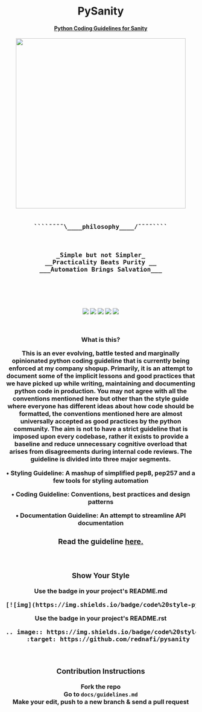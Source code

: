 <div align="center">
    <h1> PySanity </h1>
    <h4> <a href="https://github.com/rednafi/pysanity/blob/master/docs/guidelines.md"> Python Coding Guidelines for Sanity </a> </h4>
</div>

<span align="center">
<pre>
<a href="https://github.com/rednafi/pysanity"><img src="https://raw.githubusercontent.com/rednafi/pysanity/master/imgs/logo.png" height="450" width="450" align="center"/></a>

<h3>````¯¯¯¯\____<b>philosophy____</b>/¯¯¯¯````</h3>
<h3>_Simple but not Simpler_
__Practicality Beats Purity __
___Automation Brings Salvation___</h3>

</pre>
</span>


<p>&nbsp;</p>

<div align="center">
    <a href="https://github.com/rednafi/pysanity/issues"><img src="https://img.shields.io/github/issues/rednafi/pysanity" /></a>
    <a href="https://github.com/rednafi/pysanity/network/members"><img src="https://img.shields.io/github/forks/rednafi/pysanity" /></a>
    <a href="https://github.com/rednafi/pysanity/stargazers"><img src="https://img.shields.io/github/stars/rednafi/pysanity" /></a>
    <a href="https://github.com/rednafi/pysanity/blob/master/LICENSE" <img src="https://img.shields.io/github/license/rednafi/pysanity">
        <a href="https://twitter.com/intent/retweet?tweet_id=1222434622442594304"><img src="https://img.shields.io/twitter/url?url=https%3A%2F%2Fgithub.com%2Frednafi%2Fpysanity" /></a>
        <a href="https://github.com/rednafi/pysanity"><img src="https://img.shields.io/badge/code%20style-pysanity-teal" />
        </a>
</div>

<p>&nbsp;</p>

<div align="center">
    <h3> What is this? </>

<p> This is an ever evolving, battle tested and marginally opinionated python coding guideline that is currently being enforced at my company shopup. Primarily, it is an attempt to document some of the implicit lessons and good practices that we have picked up while writing, maintaining and documenting python code in production. You may not agree with all the conventions mentioned here but other than the style guide where everyone has different ideas about how code should be formatted, the conventions mentioned here are almost universally accepted as good practices by the python community. The aim is not to have a strict guideline that is imposed upon every codebase, rather it exists to provide a baseline and reduce unnecessary cognitive overload that arises from disagreements during internal code reviews. The guideline is divided into three major segments.

• Styling Guideline: A mashup of simplified pep8, pep257 and a few tools for styling automation

• Coding Guideline: Conventions, best practices and design patterns

• Documentation Guideline: An attempt to streamline API documentation
</p>

<div align="center">
    <h3> Read the guideline <a href="https://github.com/rednafi/pysanity/blob/master/docs/guidelines.md"> here. </a></h3>
</div>

<p>&nbsp;</p>

<div align="center">
    <h3> Show Your Style </h3>
    <p>
        <b>Use the badge in your project's README.md</b>
        <br>
<pre align="left">
[![img](https://img.shields.io/badge/code%20style-pysanity-teal)](https://github.com/rednafi/pysanity)
</pre>
    </p>
    <p>
        <b>Use the badge in your project's README.rst</b>
        <br>
<pre align="center">
.. image:: https://img.shields.io/badge/code%20style-pysanity-teal
    :target: https://github.com/rednafi/pysanity
</pre>
    </p>

</div>

<p>&nbsp;</p>

<div align="center">
    <h3> Contribution Instructions </h3> Fork the repo
    <br> Go to <code>docs/guidelines.md</code>
    <br> Make your edit, push to a new branch & send a pull request
    <br>
</div>
